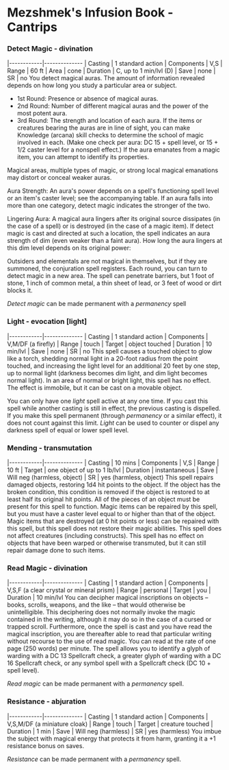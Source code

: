 # Mezshmek's Infusion Book - Cantrips

### Detect Magic - divination
|------------|--------------
| Casting    | 1 standard action
| Components | V,S
| Range      | 60 ft
| Area       | cone
| Duration   | C, up to 1 min/lvl (D)
| Save       | none
| SR         | no
You detect magical auras. The amount of information revealed depends on how long you study a particular area or subject.
- 1st Round: Presence or absence of magical auras.
- 2nd Round: Number of different magical auras and the power of the most potent aura.
- 3rd Round: The strength and location of each aura. If the items or creatures bearing the auras are in line of sight, you can make Knowledge (arcana) skill checks to determine the school of magic involved in each. (Make one check per aura: DC 15 + spell level, or 15 + 1/2 caster level for a nonspell effect.) If the aura emanates from a magic item, you can attempt to identify its properties.

Magical areas, multiple types of magic, or strong local magical emanations may distort or conceal weaker auras.

Aura Strength: An aura's power depends on a spell's functioning spell level or an item's caster level; see the accompanying table. If an aura falls into more than one category, detect magic indicates the stronger of the two.

Lingering Aura: A magical aura lingers after its original source dissipates (in the case of a spell) or is destroyed (in the case of a magic item). If detect magic is cast and directed at such a location, the spell indicates an aura strength of dim (even weaker than a faint aura). How long the aura lingers at this dim level depends on its original power:

Outsiders and elementals are not magical in themselves, but if they are summoned, the conjuration spell registers. Each round, you can turn to detect magic in a new area. The spell can penetrate barriers, but 1 foot of stone, 1 inch of common metal, a thin sheet of lead, or 3 feet of wood or dirt blocks it.

*Detect magic* can be made permanent with a *permanency* spell

### Light - evocation [light]
|------------|--------------
| Casting    | 1 standard action
| Components | V,M/DF (a firefly)
| Range      | touch
| Target     | object touched
| Duration   | 10 min/lvl
| Save       | none
| SR         | no
This spell causes a touched object to glow like a torch, shedding normal light in a 20-foot radius from the point touched, and increasing the light level for an additional 20 feet by one step, up to normal light (darkness becomes dim light, and dim light becomes normal light). In an area of normal or bright light, this spell has no effect. The effect is immobile, but it can be cast on a movable object.

You can only have one *light* spell active at any one time. If you cast this spell while another casting is still in effect, the previous casting is dispelled. If you make this spell permanent (through *permanency* or a similar effect), it does not count against this limit. *Light* can be used to counter or dispel any darkness spell of equal or lower spell level.

### Mending - transmutation
|------------|--------------
| Casting    | 10 mins
| Components | V,S
| Range      | 10 ft
| Target     | one object of up to 1 lb/lvl
| Duration   | instantaneous
| Save       | Will neg (harmless, object)
| SR         | yes (harmless, object)
This spell repairs damaged objects, restoring 1d4 hit points to the object. If the object has the broken condition, this condition is removed if the object is restored to at least half its original hit points. All of the pieces of an object must be present for this spell to function. Magic items can be repaired by this spell, but you must have a caster level equal to or higher than that of the object. Magic items that are destroyed (at 0 hit points or less) can be repaired with this spell, but this spell does not restore their magic abilities. This spell does not affect creatures (including constructs). This spell has no effect on objects that have been warped or otherwise transmuted, but it can still repair damage done to such items.

### Read Magic - divination
|------------|--------------
| Casting    | 1 standard action
| Components | V,S,F (a clear crystal or mineral prism)
| Range      | personal
| Target     | you
| Duration   | 10 min/lvl
You can decipher magical  inscriptions on objects – books, scrolls, weapons, and the like – that would otherwise be unintelligible. This deciphering does not normally invoke the magic contained in the writing, although it may do so in the case of a cursed or trapped scroll. Furthermore, once the spell is cast and you have read the magical inscription, you are thereafter able to read that particular writing without recourse to the use of read magic. You can read at the rate of one page (250 words) per minute. The spell allows you to identify a glyph of warding with a DC 13 Spellcraft check, a greater glyph of warding with a DC 16 Spellcraft check, or any symbol spell with a Spellcraft check (DC 10 + spell level).

*Read magic* can be made permanent with a *permanency* spell.

### Resistance - abjuration
|------------|--------------
| Casting    | 1 standard action
| Components | V,S,M/DF (a miniature cloak)
| Range      | touch
| Target     | creature touched
| Duration   | 1 min
| Save       | Will neg (harmless)
| SR         | yes (harmless)
You imbue the subject with magical energy that protects it from harm, granting it a +1 resistance bonus on saves.

*Resistance* can be made permanent with a *permanency* spell.
